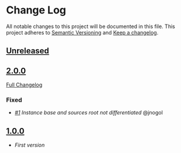 # Change Log

All notable changes to this project will be documented in this file.
This project adheres to [Semantic Versioning](http://semver.org/) and [Keep a changelog](https://github.com/olivierlacan/keep-a-changelog).

## [Unreleased](https://github.com/idealista/opengrok-role/tree/develop)

## [2.0.0](https://github.com/idealista/opengrok-role/tree/2.0.0)
[Full Changelog](https://github.com/idealista/opengrok-role/compare/2.0.0...1.0.0)

### Fixed
- *[#1](https://github.com/idealista/opengrok-role/issues/1) Instance base and sources root not differentiated* @jnogol

## [1.0.0](https://github.com/idealista/opengrok-role/tree/1.0.0)
- *First version*
